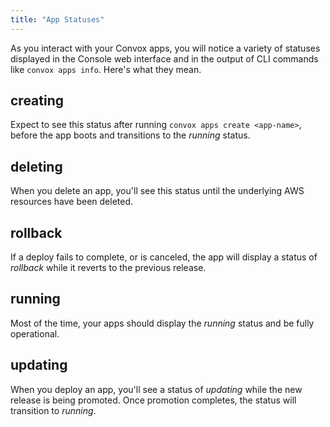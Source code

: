 ```yaml
---
title: "App Statuses"
---
```


As you interact with your Convox apps, you will notice a variety of statuses displayed in the Console web interface and in the output of CLI commands like `convox apps info`. Here's what they mean.

## creating

Expect to see this status after running `convox apps create <app-name>`, before the app boots and transitions to the _running_ status.

## deleting

When you delete an app, you'll see this status until the underlying AWS resources have been deleted.

## rollback

If a deploy fails to complete, or is canceled, the app will display a status of _rollback_ while it reverts to the previous release.

## running

Most of the time, your apps should display the _running_ status and be fully operational.

## updating

When you deploy an app, you'll see a status of _updating_ while the new release is being promoted. Once promotion completes, the status will transition to _running_.
